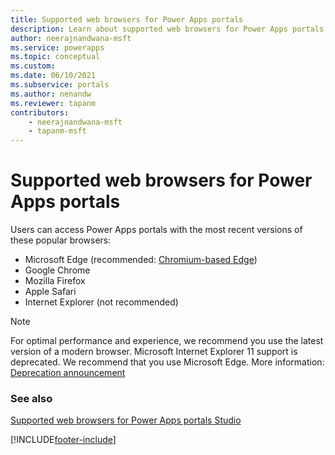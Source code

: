 ```yaml
---
title: Supported web browsers for Power Apps portals
description: Learn about supported web browsers for Power Apps portals.
author: neerajnandwana-msft
ms.service: powerapps
ms.topic: conceptual
ms.custom: 
ms.date: 06/10/2021
ms.subservice: portals
ms.author: nenandw
ms.reviewer: tapanm
contributors:
    - neerajnandwana-msft
    - tapanm-msft
---
```


# Supported web browsers for Power Apps portals

Users can access Power Apps portals with the most recent versions of these popular browsers:

- Microsoft Edge (recommended: [Chromium-based Edge](https://www.microsoft.com/edge))
- Google Chrome
- Mozilla Firefox
- Apple Safari
- Internet Explorer (not recommended)

> [!NOTE]
> For optimal performance and experience, we recommend you use the latest version of a modern browser. Microsoft Internet Explorer 11 support is deprecated. We recommend that you use Microsoft Edge. More information: [Deprecation announcement](/power-platform/important-changes-coming#internet-explorer-11-support-for-dynamics-365-and-microsoft-power-platform-is-deprecated)

### See also

[Supported web browsers for Power Apps portals Studio](supported-browser.md)

[!INCLUDE[footer-include](../../includes/footer-banner.md)]